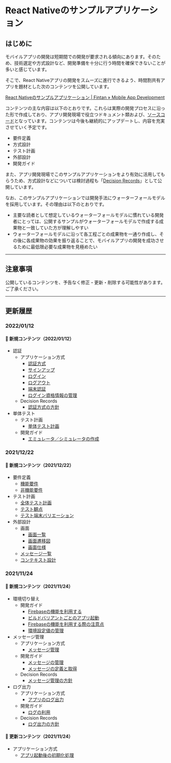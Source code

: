 # React Nativeのサンプルアプリケーション

## はじめに

モバイルアプリの開発は短期間での開発が要求される傾向にあります。そのため、技術選定や方式設計など、開発準備を十分に行う時間を確保できないことが多いと感じています。

そこで、React Nativeアプリの開発をスムーズに進行できるよう、時間割共有アプリを題材とした次のコンテンツを公開しています。

[React Nativeのサンプルアプリケーション \| Fintan » Mobile App Development](https://ws-4020.github.io/mobile-app-crib-notes/react-native/santoku)

コンテンツの主な内容は以下のとおりです。これらは実際の開発プロセスに沿った形で作成しており、アプリ開発現場で役立つドキュメント類および、[ソースコード](https://github.com/ws-4020/mobile-app-crib-notes/tree/master/example-app/SantokuApp)となっています。コンテンツは今後も継続的にアップデートし、内容を充実させていく予定です。

- 要件定義
- 方式設計
- テスト計画
- 外部設計
- 開発ガイド

また、アプリ開発現場でこのサンプルアプリケーションをより有効に活用してもらうため、方式設計などについては検討過程も「[Decision Records](https://ws-4020.github.io/mobile-app-crib-notes/react-native/santoku/decisions)」として公開しています。

なお、このサンプルアプリケーションでは開発手法にウォーターフォールモデルを採用しています。その理由は以下のとおりです。

- 主要な読者として想定しているウォーターフォールモデルに慣れている開発者にとっては、公開するサンプルがウォーターフォールモデルで作成する成果物と一致していた方が理解しやすい
- ウォーターフォールモデルに沿って各工程ごとの成果物を一通り作成し、その後に各成果物の効果を振り返ることで、モバイルアプリの開発を成功させるために最低限必要な成果物を見極めたい

---

## 注意事項

公開しているコンテンツを、予告なく修正・更新・削除する可能性があります。ご了承ください。

---

## 更新履歴

### 2022/01/12

#### 🌱 新規コンテンツ（2022/01/12）

- 認証
  - アプリケーション方式
    - [認証方式](https://ws-4020.github.io/mobile-app-crib-notes/react-native/santoku/application-architecture/auth/overview)
    - [サインアップ](https://ws-4020.github.io/mobile-app-crib-notes/react-native/santoku/application-architecture/auth/signup)
    - [ログイン](https://ws-4020.github.io/mobile-app-crib-notes/react-native/santoku/application-architecture/auth/login)
    - [ログアウト](https://ws-4020.github.io/mobile-app-crib-notes/react-native/santoku/application-architecture/auth/logout)
    - [端末認証](https://ws-4020.github.io/mobile-app-crib-notes/react-native/santoku/application-architecture/auth/local-auth)
    - [ログイン資格情報の管理](https://ws-4020.github.io/mobile-app-crib-notes/react-native/santoku/application-architecture/auth/credential-management)
  - Decision Records
    - [認証方式の方針](https://ws-4020.github.io/mobile-app-crib-notes/react-native/santoku/decisions/adr-007-auth)
- 単体テスト
  - テスト計画
    - [単体テスト計画](https://ws-4020.github.io/mobile-app-crib-notes/react-native/santoku/test-planning/ut-planning/)
  - 開発ガイド
    - [エミュレータ／シミュレータの作成](https://ws-4020.github.io/mobile-app-crib-notes/react-native/santoku/development/test/create-emulator-simulator/)

### 2021/12/22

#### 🌱 新規コンテンツ（2021/12/22）

- 要件定義
  - [機能要件](https://ws-4020.github.io/mobile-app-crib-notes/react-native/santoku/requirements/functional/overview)
  - [非機能要件](https://ws-4020.github.io/mobile-app-crib-notes/react-native/santoku/requirements/non-functional/overview)
- テスト計画
  - [全体テスト計画](https://ws-4020.github.io/mobile-app-crib-notes/react-native/santoku/test-planning/test-all-planning)
  - [テスト観点](https://ws-4020.github.io/mobile-app-crib-notes/react-native/santoku/test-planning/test-type/overview)
  - [テスト端末バリエーション](https://ws-4020.github.io/mobile-app-crib-notes/react-native/santoku/test-planning/test-variation)
- 外部設計
  - 画面
    - [画面一覧](https://ws-4020.github.io/mobile-app-crib-notes/react-native/santoku/design/screen-list/overview)
    - [画面遷移図](https://ws-4020.github.io/mobile-app-crib-notes/react-native/santoku/design/screen-transitions/overview)
    - [画面仕様](https://ws-4020.github.io/mobile-app-crib-notes/react-native/santoku/design/screen-specs/overview)
  - [メッセージ一覧](https://ws-4020.github.io/mobile-app-crib-notes/react-native/santoku/design/message-list/overview)
  - [コンテキスト設計](https://ws-4020.github.io/mobile-app-crib-notes/react-native/santoku/design/context/overview)

### 2021/11/24

#### 🌱 新規コンテンツ（2021/11/24）

- 環境切り替え
  - 開発ガイド
    - [Firebaseの機能を利用する](https://ws-4020.github.io/mobile-app-crib-notes/react-native/santoku/development/development-environment/use-firebase)
    - [ビルドバリアントごとのアプリ起動](https://ws-4020.github.io/mobile-app-crib-notes/react-native/santoku/development/implement/app-launch-with-build-variants)
    - [Firebaseの機能を利用する際の注意点](https://ws-4020.github.io/mobile-app-crib-notes/react-native/santoku/development/implement/cautions-on-using-firebase)
    - [環境設定値の管理](https://ws-4020.github.io/mobile-app-crib-notes/react-native/santoku/development/implement/configurations)
- メッセージ管理
  - アプリケーション方式
    - [メッセージ管理](https://ws-4020.github.io/mobile-app-crib-notes/react-native/santoku/application-architecture/message-configuration/overview)
  - 開発ガイド
    - [メッセージの管理](https://ws-4020.github.io/mobile-app-crib-notes/react-native/santoku/development/design/message-configuration)
    - [メッセージの定義と取得](https://ws-4020.github.io/mobile-app-crib-notes/react-native/santoku/development/implement/message-configuration)
  - Decision Records
    - [メッセージ管理の方針](https://ws-4020.github.io/mobile-app-crib-notes/react-native/santoku/decisions/adr-005-message)
- ログ出力
  - アプリケーション方式
    - [アプリのログ出力](https://ws-4020.github.io/mobile-app-crib-notes/react-native/santoku/application-architecture/logging-app/overview)
  - 開発ガイド
    - [ログの利用](https://ws-4020.github.io/mobile-app-crib-notes/react-native/santoku/development/implement/logs-implementation)
  - Decision Records
    - [ログ出力の方針](https://ws-4020.github.io/mobile-app-crib-notes/react-native/santoku/decisions/adr-006-logging)

#### 🌿 更新コンテンツ（2021/11/24）

- アプリケーション方式
  - [アプリ起動後の初期化処理](https://ws-4020.github.io/mobile-app-crib-notes/react-native/santoku/application-architecture/life-cycle-management/initialization)
